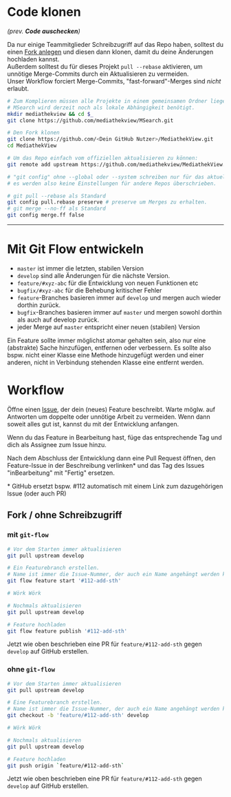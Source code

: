 # Code klonen
*(prev. **Code auschecken**)*

Da nur einige Teammitglieder Schreibzugriff auf das Repo haben, solltest du einen [Fork anlegen](https://github.com/mediathekview/MediathekView/fork) und diesen dann klonen, damit du deine Änderungen hochladen kannst.  
Außerdem solltest du für dieses Projekt `pull --rebase` aktivieren, um unnötige Merge-Commits durch ein Aktualisieren zu vermeiden.  
Unser Workflow forciert Merge-Commits, "fast-forward"-Merges sind _nicht_ erlaubt.
```bash
# Zum Komplieren müssen alle Projekte in einem gemeinsamen Ordner liegen und 
# MSearch wird derzeit noch als lokale Abhängigkeit benötigt.
mkdir mediathekview && cd $_
git clone https://github.com/mediathekview/MSearch.git

# Den Fork klonen
git clone https://github.com/<Dein GitHub Nutzer>/MediathekView.git
cd MediathekView

# Um das Repo einfach vom offiziellen aktualisieren zu können:
git remote add upstream https://github.com/mediathekview/MediathekView.git

# "git config" ohne --global oder --system schreiben nur für das aktuell Repo, 
# es werden also keine Einstellungen für andere Repos überschrieben.

# git pull --rebase als Standard
git config pull.rebase preserve # preserve um Merges zu erhalten.
# git merge --no-ff als Standard
git config merge.ff false
```
---
#  Mit Git Flow entwickeln
- `master` ist immer die letzten, stabilen Version
- `develop` sind alle Änderungen für die nächste Version.
- `feature/#xyz-abc` für die Entwicklung von neuen Funktionen etc
- `bugfix/#xyz-abc` für die Behebung kritischer Fehler
- `feature`-Branches basieren immer auf `develop` und mergen auch wieder dorthin zurück.
- `bugfix`-Branches basieren immer auf `master` und mergen sowohl dorthin als auch auf develop zurück.
- jeder Merge auf `master` entspricht einer neuen (stabilen) Version

Ein Feature sollte immer möglichst atomar gehalten sein, also nur eine (abstrakte) Sache hinzufügen, entfernen oder verbessern. Es sollte also bspw. nicht einer Klasse eine Methode hinzugefügt werden und einer anderen, nicht in Verbindung stehenden Klasse eine entfernt werden.

# Workflow

Öffne einen [Issue](https://github.com/mediathekview/MediathekView/issues/new), der dein (neues) Feature beschreibt. Warte möglw. auf Antworten um doppelte oder unnötige Arbeit zu vermeiden. Wenn dann soweit alles gut ist, kannst du mit der Entwicklung anfangen.

Wenn du das Feature in Bearbeitung hast, füge das entsprechende Tag und dich als Assignee zum Issue hinzu.

Nach dem Abschluss der Entwicklung dann eine Pull Request öffnen, den Feature-Issue in der Beschreibung verlinken\* und das Tag des Issues "inBearbeitung" mit "Fertig" ersetzen.

\* GitHub ersetzt bspw. #112 automatisch mit einem Link zum dazugehörigen Issue (oder auch PR)

## Fork / ohne Schreibzugriff
### mit `git-flow`
```bash
# Vor dem Starten immer aktualisieren
git pull upstream develop

# Ein Featurebranch erstellen.
# Name ist immer die Issue-Nummer, der auch ein Name angehängt werden kann
git flow feature start '#112-add-sth'

# Wörk Wörk

# Nochmals aktualisieren
git pull upstream develop

# Feature hochladen
git flow feature publish '#112-add-sth'
```
Jetzt wie oben beschrieben eine PR für `feature/#112-add-sth` gegen `develop` auf GitHub erstellen.
### ohne `git-flow`
```bash
# Vor dem Starten immer aktualisieren
git pull upstream develop

# Eine Featurebranch erstellen.
# Name ist immer die Issue-Nummer, der auch ein Name angehängt werden kann
git checkout -b 'feature/#112-add-sth' develop

# Wörk Wörk

# Nochmals aktualisieren
git pull upstream develop

# Feature hochladen
git push origin `feature/#112-add-sth`
```
Jetzt wie oben beschrieben eine PR für `feature/#112-add-sth` gegen `develop` auf GitHub erstellen.

